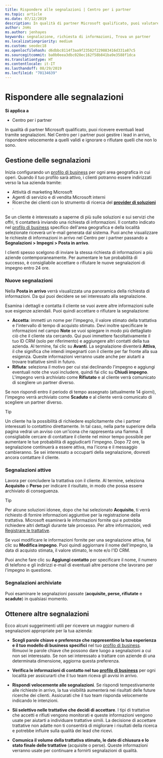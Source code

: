 ```yaml
---
title: Rispondere alle segnalazioni | Centro per i partner
ms.topic: article
ms.date: 07/12/2019
description: In qualità di partner Microsoft qualificato, puoi valutare, negoziare e rispondere alle segnalazioni tramite il Centro per i partner.
author: JnHs
ms.author: jenhayes
keywords: segnalazione, richiesta di informazioni, Trova un partner
ms.localizationpriority: medium
ms.custom: seodec18
ms.openlocfilehash: d6dbbc8114f3aa9f23582f229883416d331a87c5
ms.sourcegitcommit: ba0b0eea3dbc028ec162f58b841ba9e3588f1dca
ms.translationtype: HT
ms.contentlocale: it-IT
ms.lasthandoff: 08/29/2019
ms.locfileid: "70134639"
---
```

# <a name="respond-to-referrals"></a>Rispondere alle segnalazioni

**Si applica a**

-  Centro per i partner

In qualità di partner Microsoft qualificato, puoi ricevere eventuali lead tramite segnalazioni. Nel Centro per i partner puoi gestire i lead in arrivo, rispondere velocemente a quelli validi e ignorare o rifiutare quelli che non lo sono. 

## <a name="referral-management"></a>Gestione delle segnalazioni

Inizia configurando un [profilo di business](create-a-marketing-profile.md) per ogni area geografica in cui operi. Quando il tuo profilo sarà attivo, i clienti potranno essere indirizzati verso la tua azienda tramite:

*  Attività di marketing Microsoft
*  Agenti di servizio e di vendita Microsoft interni
*  Ricerche dei clienti con lo strumento di ricerca del **[provider di soluzioni](https://www.microsoft.com/solution-providers/home)** .

Se un cliente è interessato a saperne di più sulle soluzioni e sui servizi che offri, ti contatterà inviando una richiesta di informazioni. Il contatto indicato nel [profilo di business](create-a-marketing-profile.md) specifico dell'area geografica e della località selezionate riceverà un'e-mail generata dal sistema. Puoi anche visualizzare le richieste di informazioni in arrivo nel Centro per i partner passando a **Segnalazioni > Impegni > Posta in arrivo**.

I clienti spesso scelgono di inviare la stessa richiesta di informazioni a più aziende contemporaneamente. Per aumentare le tue probabilità di successo, è consigliabile accettare o rifiutare le nuove segnalazioni di impegno entro 24 ore.

### <a name="new-referrals"></a>Nuove segnalazioni

Nella **Posta in arrivo** verrà visualizzata una panoramica della richiesta di informazioni. Da qui puoi decidere se sei interessato alla segnalazione.

Esamina i dettagli e contatta il cliente se vuoi avere altre informazioni sulle sue esigenze aziendali. Puoi quindi accettare o rifiutare la segnalazione:

*  **Accetta**: immetti un nome per l'impegno, il valore stimato della trattativa e l'intervallo di tempo di acquisto stimato. Devi inoltre specificare le informazioni nel campo **Note** se vuoi spiegare in modo più dettagliato ciò che il cliente sta cercando. Qui puoi immettere facoltativamente il tuo ID CRM (solo per riferimento) e aggiungere altri contatti della tua azienda. Al termine, fai clic su **Avanti**. La segnalazione diventerà **Attiva**, il che significa che intendi impegnarti con il cliente per far fronte alla sua esigenza. Queste informazioni verranno usate anche per aiutarti a trovare trattative simili in futuro.
*  **Rifiuta**: seleziona il motivo per cui stai declinando l'impegno e aggiungi eventuali note che vuoi includere, quindi fai clic su **Chiudi impegno**. L'impegno verrà archiviato come **Rifiutato** e al cliente verrà comunicato di scegliere un partner diverso.

Se non rispondi entro il periodo di tempo assegnato (attualmente 14 giorni), l'impegno verrà archiviato come **Scaduto** e al cliente verrà comunicato di scegliere un partner diverso.

> [!TIP]
> Un cliente ha la possibilità di richiedere esplicitamente che i partner interessati lo contattino direttamente. In tal caso, nella parte superiore della pagina vedrai un avviso con un'icona che rappresenta una fiamma. È consigliabile cercare di contattare il cliente nel minor tempo possibile per aumentare le tue probabilità di aggiudicarti l'impegno. Dopo 72 ore, la segnalazione continuerà a essere attiva, ma l'icona e il messaggio cambieranno. Se sei interessato a occuparti della segnalazione, dovresti ancora contattare il cliente.

### <a name="active-referrals"></a>Segnalazioni attive

Lavora per concludere la trattativa con il cliente. Al termine, seleziona **Acquisito** o **Perso** per indicare il risultato, in modo che possa essere archiviato di conseguenza.

> [!TIP]
> Per alcune soluzioni idonee, dopo che hai selezionato **Acquisito**, ti verrà richiesto di fornire informazioni aggiuntive per la registrazione della trattativa. Microsoft esaminerà le informazioni fornite qui e potrebbe richiedere altri dettagli durante tale processo. Per altre informazioni, vedi [Registrare le trattative](register-deals.md).

Se vuoi modificare le informazioni fornite per una segnalazione attiva, fai clic su **Modifica impegno**. Puoi quindi aggiornare il nome dell'impegno, la data di acquisto stimata, il valore stimato, le note e/o l'ID CRM.

Puoi anche fare clic su **Aggiungi contatto** per specificare il nome, il numero di telefono e gli indirizzi e-mail di eventuali altre persone che lavorano per l'impegno in questione.


### <a name="archived-referrals"></a>Segnalazioni archiviate

Puoi esaminare le segnalazioni passate (**acquisite, perse, rifiutate** e **scadute**) in qualsiasi momento. 

## <a name="getting-more-referrals"></a>Ottenere altre segnalazioni

Ecco alcuni suggerimenti utili per ricevere un maggior numero di segnalazioni appropriate per la tua azienda:

*  **Scegli parole chiave e preferenze che rappresentino la tua esperienza e il tuo modello di business specifici** nel tuo [profilo di business](create-a-marketing-profile.md). Rimuovi le parole chiave che possono dare luogo a segnalazioni a cui non sei interessato. Se non sei interessato a trattare con aziende di una determinata dimensione, aggiorna questa preferenza.

*  **Verifica le informazioni di contatto nel tuo [profilo di business](create-a-marketing-profile.md)** per ogni località per assicurarti che il tuo team riceva gli avvisi in arrivo.

*  **Rispondi velocemente alle segnalazioni**. Se rispondi tempestivamente alle richieste in arrivo, la tua visibilità aumenterà nei risultati delle future ricerche dei clienti. Assicurati che il tuo team risponda velocemente indicando le intenzioni.

*  **Sii selettivo nelle trattative che decidi di accettare**. I tipi di trattative che accetti e rifiuti vengono monitorati e queste informazioni vengono usate per aiutarti a individuare trattative simili. La decisione di accettare trattative non adatte non ti consentirà di migliorare i risultati della ricerca e potrebbe influire sulla qualità dei lead che ricevi.

*  **Comunica il volume della trattativa stimato, le date di chiusura e lo stato finale delle trattative** (acquisite o perse). Queste informazioni verranno usate per continuare a fornirti segnalazioni di qualità.
